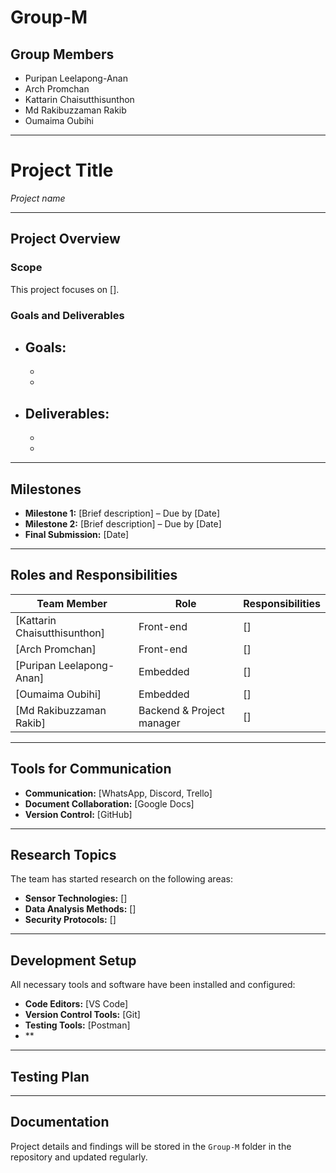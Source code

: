 # Group-M
## Group Members
- Puripan Leelapong-Anan
- Arch Promchan
- Kattarin Chaisutthisunthon
- Md Rakibuzzaman Rakib
- Oumaima Oubihi
---
# **Project Title**  
*Project name*

---

## Project Overview  

### **Scope**  
This project focuses on [].  

### **Goals and Deliverables**  
- **Goals:**  
  - 
  -   
  -   

- **Deliverables:**  
  - 
  -   
  -   

---

## Milestones  
- **Milestone 1:** [Brief description] – Due by [Date]  
- **Milestone 2:** [Brief description] – Due by [Date]  
- **Final Submission:** [Date]  

---

## Roles and Responsibilities  
| **Team Member** | **Role**       | **Responsibilities**          |  
|------------------|----------------|--------------------------------|  
| [Kattarin Chaisutthisunthon]  | Front-end           | []            |  
| [Arch Promchan]               | Front-end           | []            |  
| [Puripan Leelapong-Anan]      | Embedded            | []            |  
| [Oumaima Oubihi]              | Embedded            | []            |  
| [Md Rakibuzzaman Rakib]       | Backend & Project manager  | []     |  

---

## Tools for Communication  
- **Communication:** [WhatsApp, Discord, Trello]  
- **Document Collaboration:** [Google Docs]  
- **Version Control:** [GitHub]  

---

## Research Topics  
The team has started research on the following areas:  
- **Sensor Technologies:** []  
- **Data Analysis Methods:** []  
- **Security Protocols:** []  

---

## Development Setup  
All necessary tools and software have been installed and configured:  
- **Code Editors:** [VS Code]  
- **Version Control Tools:** [Git]  
- **Testing Tools:** [Postman]
- **

---

## Testing Plan  

---

## Documentation  
Project details and findings will be stored in the `Group-M` folder in the repository and updated regularly.  

